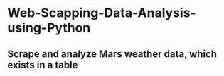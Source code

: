 # Web-Scapping-Data-Analysis-using-Python

## Scrape and analyze Mars weather data, which exists in a table
